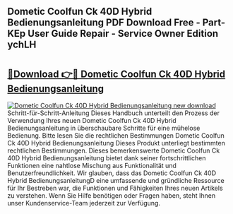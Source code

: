 ## Dometic Coolfun Ck 40D Hybrid Bedienungsanleitung PDF Download Free - Part-KEp User Guide Repair - Service Owner Edition ychLH

# <h2><a href="http://df5rwtf.blite.top/?on=Dometic+Coolfun+Ck+40D+Hybrid+Bedienungsanleitung">🔗Download 👉🔴 Dometic Coolfun Ck 40D Hybrid Bedienungsanleitung</a></h2>

[![Dometic Coolfun Ck 40D Hybrid Bedienungsanleitung new download](https://i.imgur.com/lujVjoI.png)](http://df5rwtf.blite.top/?on=Dometic+Coolfun+Ck+40D+Hybrid+Bedienungsanleitung)
Schritt-für-Schritt-Anleitung Dieses Handbuch unterteilt den Prozess der Verwendung Ihres neuen Dometic Coolfun Ck 40D Hybrid Bedienungsanleitung in überschaubare Schritte für eine mühelose Bedienung. Bitte lesen Sie die rechtlichen Bestimmungen Dometic Coolfun Ck 40D Hybrid Bedienungsanleitung Dieses Produkt unterliegt bestimmten rechtlichen Bestimmungen. Dieses bemerkenswerte Dometic Coolfun Ck 40D Hybrid Bedienungsanleitung bietet dank seiner fortschrittlichen Funktionen eine nahtlose Mischung aus Funktionalität und Benutzerfreundlichkeit. Wir glauben, dass das Dometic Coolfun Ck 40D Hybrid BedienungsanleitungD eine umfassende und gründliche Ressource für Ihr Bestreben war, die Funktionen und Fähigkeiten Ihres neuen Artikels zu verstehen. Wenn Sie Hilfe benötigen oder Fragen haben, steht Ihnen unser Kundenservice-Team jederzeit zur Verfügung.
